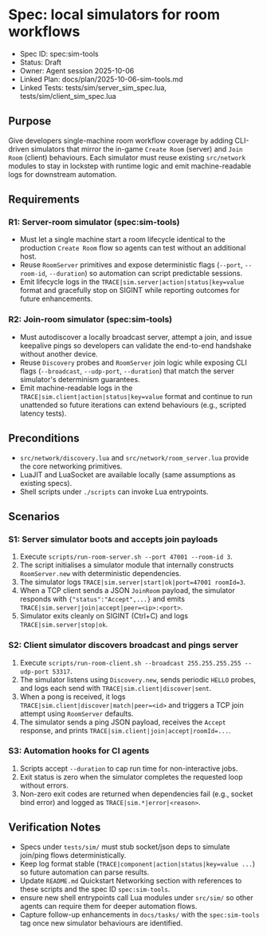 # Spec: local simulators for room workflows
- Spec ID: spec:sim-tools
- Status: Draft
- Owner: Agent session 2025-10-06
- Linked Plan: docs/plan/2025-10-06-sim-tools.md
- Linked Tests: tests/sim/server_sim_spec.lua, tests/sim/client_sim_spec.lua

## Purpose
Give developers single-machine room workflow coverage by adding CLI-driven simulators that mirror the in-game `Create Room` (server) and `Join Room` (client) behaviours. Each simulator must reuse existing `src/network` modules to stay in lockstep with runtime logic and emit machine-readable logs for downstream automation.

## Requirements

### R1: Server-room simulator (spec:sim-tools)
- Must let a single machine start a room lifecycle identical to the production `Create Room` flow so agents can test without an additional host.
- Reuse `RoomServer` primitives and expose deterministic flags (`--port`, `--room-id`, `--duration`) so automation can script predictable sessions.
- Emit lifecycle logs in the `TRACE|sim.server|action|status|key=value` format and gracefully stop on SIGINT while reporting outcomes for future enhancements.

### R2: Join-room simulator (spec:sim-tools)
- Must autodiscover a locally broadcast server, attempt a join, and issue keepalive pings so developers can validate the end-to-end handshake without another device.
- Reuse `Discovery` probes and `RoomServer` join logic while exposing CLI flags (`--broadcast`, `--udp-port`, `--duration`) that match the server simulator's determinism guarantees.
- Emit machine-readable logs in the `TRACE|sim.client|action|status|key=value` format and continue to run unattended so future iterations can extend behaviours (e.g., scripted latency tests).

## Preconditions
- `src/network/discovery.lua` and `src/network/room_server.lua` provide the core networking primitives.
- LuaJIT and LuaSocket are available locally (same assumptions as existing specs).
- Shell scripts under `./scripts` can invoke Lua entrypoints.

## Scenarios

### S1: Server simulator boots and accepts join payloads
1. Execute `scripts/run-room-server.sh --port 47001 --room-id 3`.
2. The script initialises a simulator module that internally constructs `RoomServer.new` with deterministic dependencies.
3. The simulator logs `TRACE|sim.server|start|ok|port=47001 roomId=3`.
4. When a TCP client sends a JSON `JoinRoom` payload, the simulator responds with `{"status":"Accept",...}` and emits `TRACE|sim.server|join|accept|peer=<ip>:<port>`.
5. Simulator exits cleanly on SIGINT (Ctrl+C) and logs `TRACE|sim.server|stop|ok`.

### S2: Client simulator discovers broadcast and pings server
1. Execute `scripts/run-room-client.sh --broadcast 255.255.255.255 --udp-port 53317`.
2. The simulator listens using `Discovery.new`, sends periodic `HELLO` probes, and logs each send with `TRACE|sim.client|discover|sent`.
3. When a pong is received, it logs `TRACE|sim.client|discover|match|peer=<id>` and triggers a TCP join attempt using `RoomServer` defaults.
4. The simulator sends a ping JSON payload, receives the `Accept` response, and prints `TRACE|sim.client|join|accept|roomId=...`.

### S3: Automation hooks for CI agents
1. Scripts accept `--duration` to cap run time for non-interactive jobs.
2. Exit status is zero when the simulator completes the requested loop without errors.
3. Non-zero exit codes are returned when dependencies fail (e.g., socket bind error) and logged as `TRACE|sim.*|error|<reason>`.

## Verification Notes
- Specs under `tests/sim/` must stub socket/json deps to simulate join/ping flows deterministically.
- Keep log format stable (`TRACE|component|action|status|key=value ...`) so future automation can parse results.
- Update `README.md` Quickstart Networking section with references to these scripts and the spec ID `spec:sim-tools`.
- ensure new shell entrypoints call Lua modules under `src/sim/` so other agents can require them for deeper automation flows.
- Capture follow-up enhancements in `docs/tasks/` with the `spec:sim-tools` tag once new simulator behaviours are identified.
